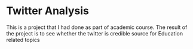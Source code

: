 # Twitter Analysis
This is a project that I had done as part of academic course. The result of the project is to see whether the twitter is credible source for Education related topics
